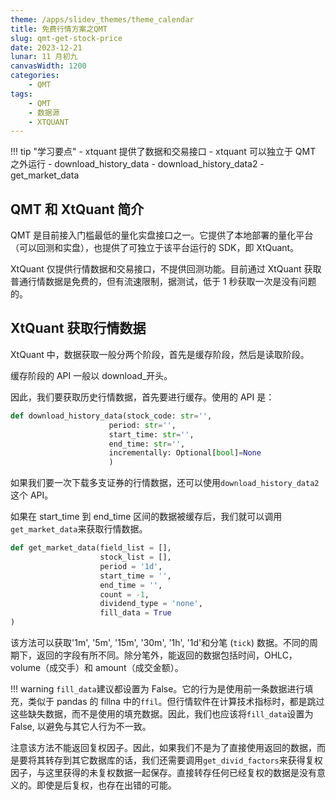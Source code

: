 ```yaml
---
theme: /apps/slidev_themes/theme_calendar
title: 免费行情方案之QMT
slug: qmt-get-stock-price
date: 2023-12-21
lunar: 11 月初九
canvasWidth: 1200
categories:
    - QMT
tags:
    - QMT
    - 数据源
    - XTQUANT
---
```


!!! tip "学习要点"
    - xtquant 提供了数据和交易接口
    - xtquant 可以独立于 QMT 之外运行
    - download_history_data
    - download_history_data2
    - get_market_data

<!--more-->

## QMT 和 XtQuant 简介
QMT 是目前接入门槛最低的量化实盘接口之一。它提供了本地部署的量化平台（可以回测和实盘），也提供了可独立于该平台运行的 SDK，即 XtQuant。

XtQuant 仅提供行情数据和交易接口，不提供回测功能。目前通过 XtQuant 获取普通行情数据是免费的，但有流速限制，据测试，低于 1 秒获取一次是没有问题的。

## XtQuant 获取行情数据

XtQuant 中，数据获取一般分两个阶段，首先是缓存阶段，然后是读取阶段。


缓存阶段的 API 一般以 download_开头。

因此，我们要获取历史行情数据，首先要进行缓存。使用的 API 是：

```python
def download_history_data(stock_code: str='', 
                      period: str='', 
                      start_time: str='', 
                      end_time: str='', 
                      incrementally: Optional[bool]=None
                      )
```

如果我们要一次下载多支证券的行情数据，还可以使用`download_history_data2`这个 API。

如果在 start_time 到 end_time 区间的数据被缓存后，我们就可以调用`get_market_data`来获取行情数据。

```python
def get_market_data(field_list = [], 
                    stock_list = [], 
                    period = '1d',
                    start_time = '', 
                    end_time = '', 
                    count = -1,
                    dividend_type = 'none', 
                    fill_data = True
)
```

该方法可以获取'1m', '5m', '15m', '30m', '1h', '1d'和分笔 (`tick`) 数据。不同的周期下，返回的字段有所不同。除分笔外，能返回的数据包括时间，OHLC，volume（成交手）和 amount（成交金额）。



!!! warning
    `fill_data`建议都设置为 False。它的行为是使用前一条数据进行填充，类似于 pandas 的 fillna 中的`ffil`。但行情软件在计算技术指标时，都是跳过这些缺失数据，而不是使用的填充数据。因此，我们也应该将`fill_data`设置为 False, 以避免与其它人行为不一致。


注意该方法不能返回复权因子。因此，如果我们不是为了直接使用返回的数据，而是要将其转存到其它数据库的话，我们还需要调用`get_divid_factors`来获得复权因子，与这里获得的未复权数据一起保存。直接转存任何已经复权的数据是没有意义的。即使是后复权，也存在出错的可能。


